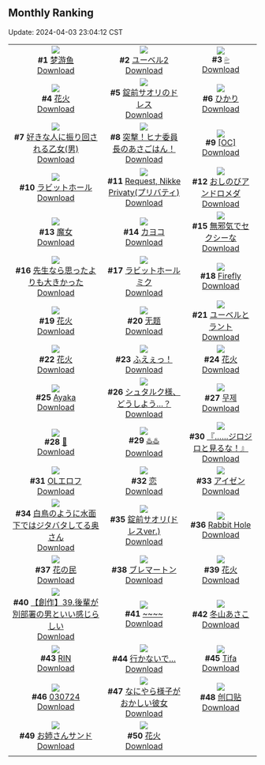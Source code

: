 ## Monthly Ranking
Update: 2024-04-03 23:04:12 CST

|      |      |      |
| :----: | :----: | :----: |
| ![](https://i.pixiv.re/c/240x480/img-master/img/2024/03/05/00/32/27/116631274_p0_master1200.jpg)<br>**#1** [梦游鱼](https://www.pixiv.net/artworks/116631274)<br>[Download](https://i.pixiv.re/img-original/img/2024/03/05/00/32/27/116631274_p0.jpg) | ![](https://i.pixiv.re/c/240x480/img-master/img/2024/03/06/16/16/42/116671843_p0_master1200.jpg)<br>**#2** [ユーベル2](https://www.pixiv.net/artworks/116671843)<br>[Download](https://i.pixiv.re/img-original/img/2024/03/06/16/16/42/116671843_p0.png) | ![](https://i.pixiv.re/c/240x480/img-master/img/2024/03/06/00/00/26/116657382_p0_master1200.jpg)<br>**#3** [💦](https://www.pixiv.net/artworks/116657382)<br>[Download](https://i.pixiv.re/img-original/img/2024/03/06/00/00/26/116657382_p0.jpg) |
| ![](https://i.pixiv.re/c/240x480/img-master/img/2024/03/04/00/00/14/116602028_p0_master1200.jpg)<br>**#4** [花火](https://www.pixiv.net/artworks/116602028)<br>[Download](https://i.pixiv.re/img-original/img/2024/03/04/00/00/14/116602028_p0.png) | ![](https://i.pixiv.re/c/240x480/img-master/img/2024/03/06/21/10/23/116679245_p0_master1200.jpg)<br>**#5** [錠前サオリのドレス](https://www.pixiv.net/artworks/116679245)<br>[Download](https://i.pixiv.re/img-original/img/2024/03/06/21/10/23/116679245_p0.png) | ![](https://i.pixiv.re/c/240x480/img-master/img/2024/03/06/07/17/45/116664329_p0_master1200.jpg)<br>**#6** [ひかり](https://www.pixiv.net/artworks/116664329)<br>[Download](https://i.pixiv.re/img-original/img/2024/03/06/07/17/45/116664329_p0.png) |
| ![](https://i.pixiv.re/c/240x480/img-master/img/2024/03/06/00/01/13/116657510_p0_master1200.jpg)<br>**#7** [好きな人に振り回される乙女(男)](https://www.pixiv.net/artworks/116657510)<br>[Download](https://i.pixiv.re/img-original/img/2024/03/06/00/01/13/116657510_p0.jpg) | ![](https://i.pixiv.re/c/240x480/img-master/img/2024/03/06/07/00/22/116664102_p0_master1200.jpg)<br>**#8** [突撃！ヒナ委員長のあさごはん！](https://www.pixiv.net/artworks/116664102)<br>[Download](https://i.pixiv.re/img-original/img/2024/03/06/07/00/22/116664102_p0.png) | ![](https://i.pixiv.re/c/240x480/img-master/img/2024/03/06/00/20/46/116658293_p0_master1200.jpg)<br>**#9** [[OC]](https://www.pixiv.net/artworks/116658293)<br>[Download](https://i.pixiv.re/img-original/img/2024/03/06/00/20/46/116658293_p0.jpg) |
| ![](https://i.pixiv.re/c/240x480/img-master/img/2024/03/04/18/32/17/116619813_p0_master1200.jpg)<br>**#10** [ラビットホール](https://www.pixiv.net/artworks/116619813)<br>[Download](https://i.pixiv.re/img-original/img/2024/03/04/18/32/17/116619813_p0.png) | ![](https://i.pixiv.re/c/240x480/img-master/img/2024/03/06/00/00/14/116657323_p0_master1200.jpg)<br>**#11** [Request, Nikke Privaty(プリバティ)](https://www.pixiv.net/artworks/116657323)<br>[Download](https://i.pixiv.re/img-original/img/2024/03/06/00/00/14/116657323_p0.png) | ![](https://i.pixiv.re/c/240x480/img-master/img/2024/03/05/00/00/14/116629839_p0_master1200.jpg)<br>**#12** [おしのびアンドロメダ](https://www.pixiv.net/artworks/116629839)<br>[Download](https://i.pixiv.re/img-original/img/2024/03/05/00/00/14/116629839_p0.png) |
| ![](https://i.pixiv.re/c/240x480/img-master/img/2024/03/07/16/44/25/116699716_p0_master1200.jpg)<br>**#13** [魔女](https://www.pixiv.net/artworks/116699716)<br>[Download](https://i.pixiv.re/img-original/img/2024/03/07/16/44/25/116699716_p0.jpg) | ![](https://i.pixiv.re/c/240x480/img-master/img/2024/03/06/18/35/47/116674884_p0_master1200.jpg)<br>**#14** [カヨコ](https://www.pixiv.net/artworks/116674884)<br>[Download](https://i.pixiv.re/img-original/img/2024/03/06/18/35/47/116674884_p0.jpg) | ![](https://i.pixiv.re/c/240x480/img-master/img/2024/03/06/22/18/48/116681443_p0_master1200.jpg)<br>**#15** [無邪気でセクシーな](https://www.pixiv.net/artworks/116681443)<br>[Download](https://i.pixiv.re/img-original/img/2024/03/06/22/18/48/116681443_p0.jpg) |
| ![](https://i.pixiv.re/c/240x480/img-master/img/2024/03/05/08/00/05/116637693_p0_master1200.jpg)<br>**#16** [先生なら思ったよりも大きかった](https://www.pixiv.net/artworks/116637693)<br>[Download](https://i.pixiv.re/img-original/img/2024/03/05/08/00/05/116637693_p0.jpg) | ![](https://i.pixiv.re/c/240x480/img-master/img/2024/03/08/01/23/41/116714534_p0_master1200.jpg)<br>**#17** [ラビットホールミク](https://www.pixiv.net/artworks/116714534)<br>[Download](https://i.pixiv.re/img-original/img/2024/03/08/01/23/41/116714534_p0.png) | ![](https://i.pixiv.re/c/240x480/img-master/img/2024/03/06/00/00/17/116657339_p0_master1200.jpg)<br>**#18** [Firefly](https://www.pixiv.net/artworks/116657339)<br>[Download](https://i.pixiv.re/img-original/img/2024/03/06/00/00/17/116657339_p0.jpg) |
| ![](https://i.pixiv.re/c/240x480/img-master/img/2024/03/06/00/00/18/116657344_p0_master1200.jpg)<br>**#19** [花火](https://www.pixiv.net/artworks/116657344)<br>[Download](https://i.pixiv.re/img-original/img/2024/03/06/00/00/18/116657344_p0.jpg) | ![](https://i.pixiv.re/c/240x480/img-master/img/2024/03/06/12/02/12/116668063_p0_master1200.jpg)<br>**#20** [无题](https://www.pixiv.net/artworks/116668063)<br>[Download](https://i.pixiv.re/img-original/img/2024/03/06/12/02/12/116668063_p0.jpg) | ![](https://i.pixiv.re/c/240x480/img-master/img/2024/03/06/15/20/31/116670924_p0_master1200.jpg)<br>**#21** [ユーベルとラント](https://www.pixiv.net/artworks/116670924)<br>[Download](https://i.pixiv.re/img-original/img/2024/03/06/15/20/31/116670924_p0.png) |
| ![](https://i.pixiv.re/c/240x480/img-master/img/2024/03/05/02/55/33/116634284_p0_master1200.jpg)<br>**#22** [花火](https://www.pixiv.net/artworks/116634284)<br>[Download](https://i.pixiv.re/img-original/img/2024/03/05/02/55/33/116634284_p0.jpg) | ![](https://i.pixiv.re/c/240x480/img-master/img/2024/03/06/02/30/01/116661116_p0_master1200.jpg)<br>**#23** [ふえぇっ！](https://www.pixiv.net/artworks/116661116)<br>[Download](https://i.pixiv.re/img-original/img/2024/03/06/02/30/01/116661116_p0.png) | ![](https://i.pixiv.re/c/240x480/img-master/img/2024/03/05/17/38/53/116645978_p0_master1200.jpg)<br>**#24** [花火](https://www.pixiv.net/artworks/116645978)<br>[Download](https://i.pixiv.re/img-original/img/2024/03/05/17/38/53/116645978_p0.jpg) |
| ![](https://i.pixiv.re/c/240x480/img-master/img/2024/03/06/00/00/51/116657473_p0_master1200.jpg)<br>**#25** [Ayaka](https://www.pixiv.net/artworks/116657473)<br>[Download](https://i.pixiv.re/img-original/img/2024/03/06/00/00/51/116657473_p0.jpg) | ![](https://i.pixiv.re/c/240x480/img-master/img/2024/03/04/20/57/36/116623767_p0_master1200.jpg)<br>**#26** [シュタルク様、どうしよう…？](https://www.pixiv.net/artworks/116623767)<br>[Download](https://i.pixiv.re/img-original/img/2024/03/04/20/57/36/116623767_p0.jpg) | ![](https://i.pixiv.re/c/240x480/img-master/img/2024/03/07/16/57/50/116699971_p0_master1200.jpg)<br>**#27** [무제](https://www.pixiv.net/artworks/116699971)<br>[Download](https://i.pixiv.re/img-original/img/2024/03/07/16/57/50/116699971_p0.jpg) |
| ![](https://i.pixiv.re/c/240x480/img-master/img/2024/03/06/00/00/23/116657372_p0_master1200.jpg)<br>**#28** [💙](https://www.pixiv.net/artworks/116657372)<br>[Download](https://i.pixiv.re/img-original/img/2024/03/06/00/00/23/116657372_p0.jpg) | ![](https://i.pixiv.re/c/240x480/img-master/img/2024/03/05/00/00/04/116629771_p0_master1200.jpg)<br>**#29** [♨️♨️](https://www.pixiv.net/artworks/116629771)<br>[Download](https://i.pixiv.re/img-original/img/2024/03/05/00/00/04/116629771_p0.jpg) | ![](https://i.pixiv.re/c/240x480/img-master/img/2024/03/06/18/21/09/116657774_p0_master1200.jpg)<br>**#30** [『……ジロジロと見るな！』](https://www.pixiv.net/artworks/116657774)<br>[Download](https://i.pixiv.re/img-original/img/2024/03/06/18/21/09/116657774_p0.png) |
| ![](https://i.pixiv.re/c/240x480/img-master/img/2024/03/04/03/58/49/116607226_p0_master1200.jpg)<br>**#31** [OLエロフ](https://www.pixiv.net/artworks/116607226)<br>[Download](https://i.pixiv.re/img-original/img/2024/03/04/03/58/49/116607226_p0.png) | ![](https://i.pixiv.re/c/240x480/img-master/img/2024/03/05/00/00/04/116629766_p0_master1200.jpg)<br>**#32** [恋](https://www.pixiv.net/artworks/116629766)<br>[Download](https://i.pixiv.re/img-original/img/2024/03/05/00/00/04/116629766_p0.jpg) | ![](https://i.pixiv.re/c/240x480/img-master/img/2024/03/05/00/00/17/116629855_p0_master1200.jpg)<br>**#33** [アイゼン](https://www.pixiv.net/artworks/116629855)<br>[Download](https://i.pixiv.re/img-original/img/2024/03/05/00/00/17/116629855_p0.jpg) |
| ![](https://i.pixiv.re/c/240x480/img-master/img/2024/03/06/00/04/34/116657699_p0_master1200.jpg)<br>**#34** [白鳥のように水面下ではジタバタしてる奥さん](https://www.pixiv.net/artworks/116657699)<br>[Download](https://i.pixiv.re/img-original/img/2024/03/06/00/04/34/116657699_p0.jpg) | ![](https://i.pixiv.re/c/240x480/img-master/img/2024/03/05/00/00/09/116629809_p0_master1200.jpg)<br>**#35** [錠前サオリ(ドレスver.)](https://www.pixiv.net/artworks/116629809)<br>[Download](https://i.pixiv.re/img-original/img/2024/03/05/00/00/09/116629809_p0.png) | ![](https://i.pixiv.re/c/240x480/img-master/img/2024/03/05/17/35/27/116645913_p0_master1200.jpg)<br>**#36** [Rabbit Hole](https://www.pixiv.net/artworks/116645913)<br>[Download](https://i.pixiv.re/img-original/img/2024/03/05/17/35/27/116645913_p0.png) |
| ![](https://i.pixiv.re/c/240x480/img-master/img/2024/03/06/21/11/48/116679287_p0_master1200.jpg)<br>**#37** [花の民](https://www.pixiv.net/artworks/116679287)<br>[Download](https://i.pixiv.re/img-original/img/2024/03/06/21/11/48/116679287_p0.jpg) | ![](https://i.pixiv.re/c/240x480/img-master/img/2024/03/06/00/00/17/116657342_p0_master1200.jpg)<br>**#38** [ブレマートン](https://www.pixiv.net/artworks/116657342)<br>[Download](https://i.pixiv.re/img-original/img/2024/03/06/00/00/17/116657342_p0.jpg) | ![](https://i.pixiv.re/c/240x480/img-master/img/2024/03/04/18/18/04/116619468_p0_master1200.jpg)<br>**#39** [花火](https://www.pixiv.net/artworks/116619468)<br>[Download](https://i.pixiv.re/img-original/img/2024/03/04/18/18/04/116619468_p0.png) |
| ![](https://i.pixiv.re/c/240x480/img-master/img/2024/03/06/00/01/27/116657533_p0_master1200.jpg)<br>**#40** [【創作】39.後輩が別部署の男といい感じらしい](https://www.pixiv.net/artworks/116657533)<br>[Download](https://i.pixiv.re/img-original/img/2024/03/06/00/01/27/116657533_p0.png) | ![](https://i.pixiv.re/c/240x480/img-master/img/2024/03/05/01/52/14/116633227_p0_master1200.jpg)<br>**#41** [~~~~](https://www.pixiv.net/artworks/116633227)<br>[Download](https://i.pixiv.re/img-original/img/2024/03/05/01/52/14/116633227_p0.jpg) | ![](https://i.pixiv.re/c/240x480/img-master/img/2024/03/05/10/00/04/116639025_p0_master1200.jpg)<br>**#42** [冬山あさこ](https://www.pixiv.net/artworks/116639025)<br>[Download](https://i.pixiv.re/img-original/img/2024/03/05/10/00/04/116639025_p0.png) |
| ![](https://i.pixiv.re/c/240x480/img-master/img/2024/03/04/00/01/38/116602327_p0_master1200.jpg)<br>**#43** [RIN](https://www.pixiv.net/artworks/116602327)<br>[Download](https://i.pixiv.re/img-original/img/2024/03/04/00/01/38/116602327_p0.png) | ![](https://i.pixiv.re/c/240x480/img-master/img/2024/03/07/00/00/06/116684759_p0_master1200.jpg)<br>**#44** [行かないで…](https://www.pixiv.net/artworks/116684759)<br>[Download](https://i.pixiv.re/img-original/img/2024/03/07/00/00/06/116684759_p0.jpg) | ![](https://i.pixiv.re/c/240x480/img-master/img/2024/03/06/08/03/16/116664908_p0_master1200.jpg)<br>**#45** [Tifa](https://www.pixiv.net/artworks/116664908)<br>[Download](https://i.pixiv.re/img-original/img/2024/03/06/08/03/16/116664908_p0.jpg) |
| ![](https://i.pixiv.re/c/240x480/img-master/img/2024/03/07/04/06/23/116689859_p0_master1200.jpg)<br>**#46** [030724](https://www.pixiv.net/artworks/116689859)<br>[Download](https://i.pixiv.re/img-original/img/2024/03/07/04/06/23/116689859_p0.jpg) | ![](https://i.pixiv.re/c/240x480/img-master/img/2024/03/04/17/28/13/116618288_p0_master1200.jpg)<br>**#47** [なにやら様子がおかしい彼女](https://www.pixiv.net/artworks/116618288)<br>[Download](https://i.pixiv.re/img-original/img/2024/03/04/17/28/13/116618288_p0.jpg) | ![](https://i.pixiv.re/c/240x480/img-master/img/2024/03/06/11/30/04/116667477_p0_master1200.jpg)<br>**#48** [创口贴](https://www.pixiv.net/artworks/116667477)<br>[Download](https://i.pixiv.re/img-original/img/2024/03/06/11/30/04/116667477_p0.png) |
| ![](https://i.pixiv.re/c/240x480/img-master/img/2024/03/06/00/00/12/116657310_p0_master1200.jpg)<br>**#49** [お姉さんサンド](https://www.pixiv.net/artworks/116657310)<br>[Download](https://i.pixiv.re/img-original/img/2024/03/06/00/00/12/116657310_p0.jpg) | ![](https://i.pixiv.re/c/240x480/img-master/img/2024/03/07/00/18/14/116685741_p0_master1200.jpg)<br>**#50** [花火](https://www.pixiv.net/artworks/116685741)<br>[Download](https://i.pixiv.re/img-original/img/2024/03/07/00/18/14/116685741_p0.png) |
|      |
